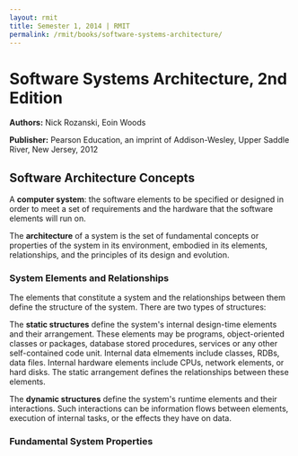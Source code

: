 ```yaml
---
layout: rmit
title: Semester 1, 2014 | RMIT
permalink: /rmit/books/software-systems-architecture/
---
```


Software Systems Architecture, 2nd Edition
==========================================

__Authors:__ Nick Rozanski, Eoin Woods

__Publisher:__ Pearson Education, an imprint of Addison-Wesley, Upper Saddle River, New Jersey, 2012

Software Architecture Concepts
------------------------------

A __computer system__: the software elements to be specified or designed in order to meet a set of requirements and the hardware that the software elements will run on.

The __architecture__ of a system is the set of fundamental concepts or properties of the system in its environment, embodied in its elements, relationships, and the principles of its design and evolution.

### System Elements and Relationships

The elements that constitute a system and the relationships between them define the structure of the system. There are two types of structures:

The __static structures__ define the system's internal design-time elements and their arrangement. These elements may be programs, object-oriented classes or packages, database stored procedures, services or any other self-contained code unit. Internal data elmements include classes, RDBs, data files. Internal hardware elements include CPUs, network elements, or hard disks. The static arrangement defines the relationships between these elements.

The __dynamic structures__ define the system's runtime elements and their interactions. Such interactions can be information flows between elements, execution of internal tasks, or the effects they have on data. 

### Fundamental System Properties

